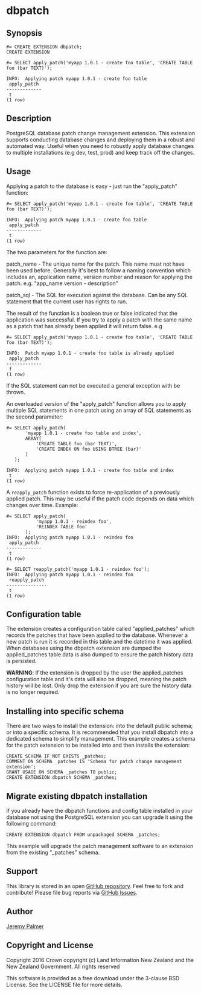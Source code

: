 dbpatch
=======

Synopsis
--------

    #= CREATE EXTENSION dbpatch;
    CREATE EXTENSION

    #= SELECT apply_patch('myapp 1.0.1 - create foo table', 'CREATE TABLE foo (bar TEXT)');

    INFO:  Applying patch myapp 1.0.1 - create foo table
     apply_patch 
    -------------
     t
    (1 row)


Description
-----------

PostgreSQL database patch change management extension. This extension supports
conducting database changes and deploying them in a robust and automated way.
Useful when you need to robustly apply database changes to multiple installations
(e.g dev, test, prod) and keep track off the changes.

Usage
-----

Applying a patch to the database is easy - just run the "apply_patch" function:

    #= SELECT apply_patch('myapp 1.0.1 - create foo table', 'CREATE TABLE foo (bar TEXT)');
    
    INFO:  Applying patch myapp 1.0.1 - create foo table
     apply_patch 
    -------------
     t
    (1 row)
    
The two parameters for the function are:

patch_name - The unique name for the patch. This name must not have been used
before. Generally it's best to follow a naming convention which includes an,
application name, version number and reason for applying the patch. e.g. 
"app_name version - description"

patch_sql - The SQL for execution against the database. Can be any SQL statement
that the current user has rights to run.

The result of the function is a boolean true or false indicated that the application
was successful. If you try to apply a patch with the same name as a patch that has
already been applied it will return false. e.g 

    #= SELECT apply_patch('myapp 1.0.1 - create foo table', 'CREATE TABLE foo (bar TEXT)');
    
    INFO:  Patch myapp 1.0.1 - create foo table is already applied
     apply_patch 
    -------------
     f
    (1 row)

If the SQL statement can not be executed a general exception with be thrown.

An overloaded version of the "apply_patch" function allows you to apply
multiple SQL statements in one patch using an array of SQL statements
as the second parameter:

    #= SELECT apply_patch(
           'myapp 1.0.1 - create foo table and index',
           ARRAY[
               'CREATE TABLE foo (bar TEXT)',
               'CREATE INDEX ON foo USING BTREE (bar)'
           ]
       );
    
    INFO:  Applying patch myapp 1.0.1 - create foo table and index
     t
    (1 row)

A `reapply_patch` function exists to force re-application of a
previously applied patch. This may be useful if the patch code
depends on data which changes over time. Example:

    #= SELECT apply_patch(
               'myapp 1.0.1 - reindex foo',
               'REINDEX TABLE foo'
           );
    INFO:  Applying patch myapp 1.0.1 - reindex foo
     apply_patch
    -------------
     t
    (1 row)

    #= SELECT reapply_patch('myapp 1.0.1 - reindex foo');
    INFO:  Applying patch myapp 1.0.1 - reindex foo
     reapply_patch
    ---------------
     t
    (1 row)

Configuration table
-------------------

The extension creates a configuration table called "applied_patches" which
records the patches that have been applied to the database. Whenever a new
patch is run it is recorded in this table and the datetime it was applied. 
When databases using the dbpatch extension are dumped the applied_patches table
data is also dumped to ensure the patch history data is persisted.

**WARNING**: If the extension is dropped by the user the applied_patches configuration
table and it's data will also be dropped, meaning the patch history will be lost.
Only drop the extension if you are sure the history data is no longer required.

Installing into specific schema
--------------------------------

There are two ways to install the extension: into the default public schema; or
into a specific schema. It is recommended that you install dbpatch into a
dedicated schema to simplify management. This example creates a schema for the 
patch extension to be installed into and then installs the extension:

    CREATE SCHEMA IF NOT EXISTS _patches;
    COMMENT ON SCHEMA _patches IS 'Schema for patch change management extension';
    GRANT USAGE ON SCHEMA _patches TO public;
    CREATE EXTENSION dbpatch SCHEMA _patches;

Migrate existing dbpatch installation
-------------------------------------

If you already have the dbpatch functions and config table installed in your
database not using the PostgreSQL extension you can upgrade it using the following
command:

    CREATE EXTENSION dbpatch FROM unpackaged SCHEMA _patches;

This example will upgrade the patch management software to an extension from
the existing "_patches" schema.

Support
-------

This library is stored in an open [GitHub
repository](http://github.com/linz/postgresql-dbpatch). Feel free to fork and
contribute! Please file bug reports via [GitHub
Issues](http://github.com/linz/postgresql-dbpatch/issues/).

Author
------

[Jeremy Palmer](http://www.linz.govt.nz)

Copyright and License
---------------------

Copyright 2016 Crown copyright (c) Land Information New Zealand and the New
Zealand Government. All rights reserved

This software is provided as a free download under the 3-clause BSD License. See
the LICENSE file for more details.


